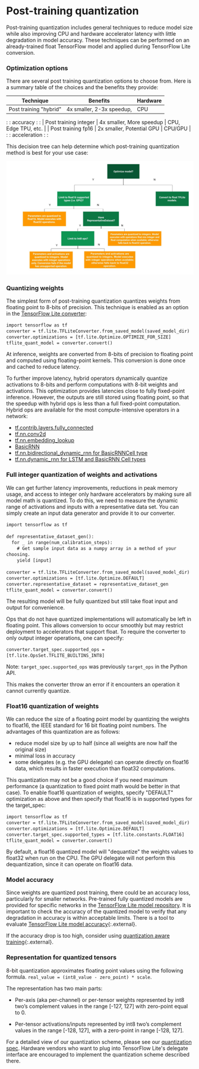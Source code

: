 # Post-training quantization

Post-training quantization includes general techniques to reduce model size
while also improving CPU and hardware accelerator latency with little
degradation in model accuracy. These techniques can be performed on an
already-trained float TensorFlow model and applied during TensorFlow Lite
conversion.

### Optimization options

There are several post training quantization options to choose from. Here is a
summary table of the choices and the benefits they provide:

| Technique              | Benefits                  | Hardware            |
| ---------------------- | ------------------------- | ------------------- |
| Post training "hybrid" | 4x smaller, 2-3x speedup, | CPU                 |
:                        : accuracy                  :                     :
| Post training integer  | 4x smaller, More speedup  | CPU, Edge TPU, etc. |
| Post training fp16     | 2x smaller, Potential GPU | CPU/GPU             |
:                        : acceleration              :                     :

This decision tree can help determine which post-training quantization method is
best for your use case:

![post-training optimization options](images/optimization.jpg)

### Quantizing weights

The simplest form of post-training quantization quantizes weights from floating
point to 8-bits of precision. This technique is enabled as an option in the
[TensorFlow Lite converter](../convert/):

```
import tensorflow as tf
converter = tf.lite.TFLiteConverter.from_saved_model(saved_model_dir)
converter.optimizations = [tf.lite.Optimize.OPTIMIZE_FOR_SIZE]
tflite_quant_model = converter.convert()
```

At inference, weights are converted from 8-bits of precision to floating point and
computed using floating-point kernels. This conversion is done once and cached to reduce latency.

To further improve latency, hybrid operators dynamically quantize activations to 8-bits and
perform computations with 8-bit weights and activations. This optimization provides latencies
close to fully fixed-point inference. However, the outputs are still stored using
floating point, so that the speedup with hybrid ops is less than a full fixed-point computation.
Hybrid ops are available for the most compute-intensive operators in a network:

*  [tf.contrib.layers.fully_connected](https://www.tensorflow.org/api_docs/python/tf/contrib/layers/fully_connected)
*  [tf.nn.conv2d](https://www.tensorflow.org/api_docs/python/tf/nn/conv2d)
*  [tf.nn.embedding_lookup](https://www.tensorflow.org/api_docs/python/tf/nn/embedding_lookup)
*  [BasicRNN](https://www.tensorflow.org/api_docs/python/tf/contrib/rnn/BasicRNNCell)
*  [tf.nn.bidirectional_dynamic_rnn for BasicRNNCell type](https://www.tensorflow.org/api_docs/python/tf/nn/bidirectional_dynamic_rnn)
*  [tf.nn.dynamic_rnn for LSTM and BasicRNN Cell types](https://www.tensorflow.org/api_docs/python/tf/nn/dynamic_rnn)

### Full integer quantization of weights and activations

We can get further latency improvements, reductions in peak memory usage, and
access to integer only hardware accelerators by making sure all model math is
quantized. To do this, we need to measure the dynamic range of activations and
inputs with a representative data set. You can simply create an input data
generator and provide it to our converter.

```
import tensorflow as tf

def representative_dataset_gen():
  for _ in range(num_calibration_steps):
    # Get sample input data as a numpy array in a method of your choosing.
    yield [input]

converter = tf.lite.TFLiteConverter.from_saved_model(saved_model_dir)
converter.optimizations = [tf.lite.Optimize.DEFAULT]
converter.representative_dataset = representative_dataset_gen
tflite_quant_model = converter.convert()
```

The resulting model will be fully quantized but still take float input and
output for convenience.

Ops that do not have quantized implementations will automatically be left in
floating point. This allows conversion to occur smoothly but may restrict
deployment to accelerators that support float. To require the converter to only
output integer operations, one can specify:

```
converter.target_spec.supported_ops = [tf.lite.OpsSet.TFLITE_BUILTINS_INT8]
```

Note: `target_spec.supported_ops` was previously `target_ops` in the Python API.

This makes the converter throw an error if it encounters an operation it cannot
currently quantize.

### Float16 quantization of weights

We can reduce the size of a floating point model by quantizing the weights to
float16, the IEEE standard for 16 bit floating point numbers. The advantages of
this quantization are as follows:

-   reduce model size by up to half (since all weights are now half the original
    size)
-   minimal loss in accuracy
-   some delegates (e.g. the GPU delegate) can operate directly on float16 data,
    which results in faster execution than float32 computations.

This quantization may not be a good choice if you need maximum performance (a
quantization to fixed point math would be better in that case). To enable
float16 quantization of weights, specify "DEFAULT" optimization as above and
then specify that float16 is in supported types for the target_spec:

```
import tensorflow as tf
converter = tf.lite.TFLiteConverter.from_saved_model(saved_model_dir)
converter.optimizations = [tf.lite.Optimize.DEFAULT]
converter.target_spec.supported_types = [tf.lite.constants.FLOAT16]
tflite_quant_model = converter.convert()
```

By default, a float16 quantized model will "dequantize" the weights values to
float32 when run on the CPU. The GPU delegate will not perform this
dequantization, since it can operate on float16 data.

### Model accuracy

Since weights are quantized post training, there could be an accuracy loss,
particularly for smaller networks. Pre-trained fully quantized models are
provided for specific networks in the
[TensorFlow Lite model repository](../models/). It is important to check the
accuracy of the quantized model to verify that any degradation in accuracy is
within acceptable limits. There is a tool to evaluate
[TensorFlow Lite model accuracy](https://github.com.cnpmjs.org/tensorflow/tensorflow/blob/master/tensorflow/lite/tools/accuracy/README.md){:.external}.

If the accuracy drop is too high, consider using
[quantization aware training](https://github.com.cnpmjs.org/tensorflow/tensorflow/tree/r1.13/tensorflow/contrib/quantize){:.external}.

### Representation for quantized tensors

8-bit quantization approximates floating point values using the following
formula. `real_value = (int8_value - zero_point) * scale`.

The representation has two main parts:

*   Per-axis (aka per-channel) or per-tensor weights represented by int8 two’s
    complement values in the range [-127, 127] with zero-point equal to 0.

*   Per-tensor activations/inputs represented by int8 two’s complement values in
    the range [-128, 127], with a zero-point in range [-128, 127].

For a detailed view of our quantization scheme, please see our
[quantization spec](./quantization_spec.md). Hardware vendors who want to plug
into TensorFlow Lite's delegate interface are encouraged to implement the
quantization scheme described there.
